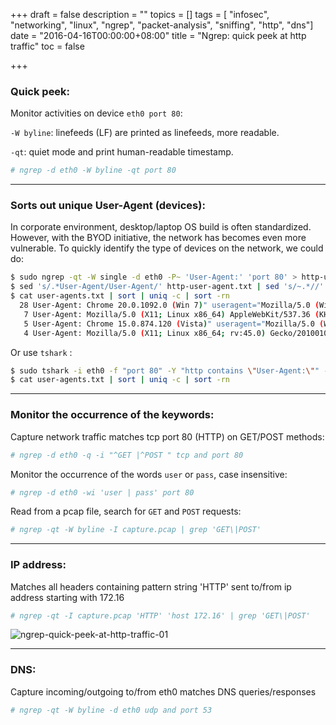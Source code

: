 +++
draft = false
description = ""
topics = []
tags = [ "infosec", "networking", "linux", "ngrep", "packet-analysis", "sniffing", "http", "dns"]
date = "2016-04-16T00:00:00+08:00"
title = "Ngrep: quick peek at http traffic"
toc = false

+++

### Quick peek:
Monitor activities on device `eth0 port 80`:

`-W byline`: linefeeds (LF) are printed as linefeeds, more readable.

`-qt`: quiet mode and print human-readable timestamp.

```bash
# ngrep -d eth0 -W byline -qt port 80
```

---
### Sorts out unique User-Agent (devices):
In corporate environment, desktop/laptop OS build is often standardized. However, with the BYOD initiative, the network has becomes even more vulnerable. To quickly identify the type of devices on the network, we could do:
```bash
$ sudo ngrep -qt -W single -d eth0 -P~ 'User-Agent:' 'port 80' > http-user-agent.txt
$ sed 's/.*User-Agent/User-Agent/' http-user-agent.txt | sed 's/~.*//' | sed '/^$/d' > user-agents.txt
$ cat user-agents.txt | sort | uniq -c | sort -rn
  28 User-Agent: Chrome 20.0.1092.0 (Win 7)" useragent="Mozilla/5.0 (Windows NT 6.1; WOW64) AppleWebKit/536.6 (KHTML, like Gecko) Chrome/20.0.1092.0 Safari/536.6
   7 User-Agent: Mozilla/5.0 (X11; Linux x86_64) AppleWebKit/537.36 (KHTML, like Gecko) Chrome/56.0.2924.76 Safari/537.36
   5 User-Agent: Chrome 15.0.874.120 (Vista)" useragent="Mozilla/5.0 (Windows NT 6.0) AppleWebKit/535.2 (KHTML, like Gecko) Chrome/15.0.874.120 Safari/535.2
   4 User-Agent: Mozilla/5.0 (X11; Linux x86_64; rv:45.0) Gecko/20100101 Firefox/45.0
```

Or use `tshark` :
```bash
$ sudo tshark -i eth0 -f "port 80" -Y "http contains \"User-Agent:\"" -Tfields -e http.user_agent > user-agents.txt
$ cat user-agents.txt | sort | uniq -c | sort -rn
```

---
### Monitor the occurrence of the keywords:

Capture network traffic matches tcp port 80 (HTTP) on GET/POST methods:
```bash
# ngrep -d eth0 -q -i "^GET |^POST " tcp and port 80
```

Monitor the occurrence of the words `user` or `pass`, case insensitive:
```bash
# ngrep -d eth0 -wi 'user | pass' port 80
```

Read from a pcap file, search for `GET` and `POST` requests:
```bash
# ngrep -qt -W byline -I capture.pcap | grep 'GET\|POST'
```

---
### IP address:
Matches all headers containing pattern string 'HTTP' sent to/from ip address starting with 172.16
```bash
# ngrep -qt -I capture.pcap 'HTTP' 'host 172.16' | grep 'GET\|POST'
```
![ngrep-quick-peek-at-http-traffic-01](/img/ngrep-quick-peek-at-http-traffic-01.png)

---
### DNS:
Capture incoming/outgoing to/from eth0 matches DNS queries/responses
```bash
# ngrep -qt -W byline -d eth0 udp and port 53
```
